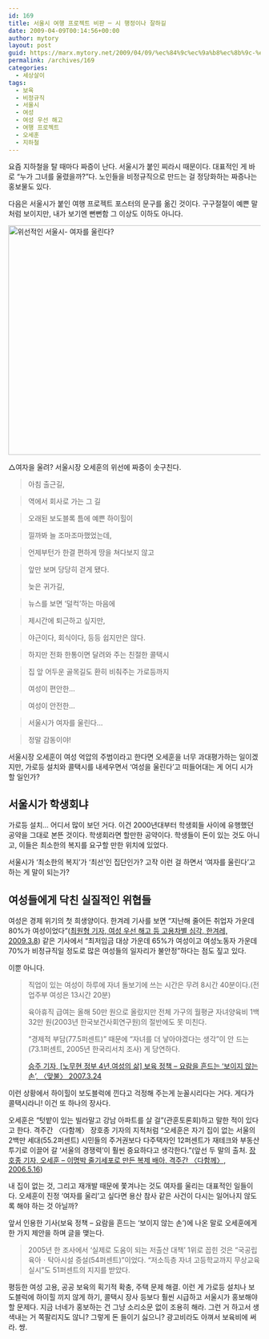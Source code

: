 ```yaml
---
id: 169
title: 서울시 여행 프로젝트 비판 ─ 시 행정이나 잘하길
date: 2009-04-09T00:14:56+00:00
author: mytory
layout: post
guid: https://marx.mytory.net/2009/04/09/%ec%84%9c%ec%9a%b8%ec%8b%9c-%ec%97%ac%ed%96%89-%ed%94%84%eb%a1%9c%ec%a0%9d%ed%8a%b8-%eb%b9%84%ed%8c%90-%e2%94%80-%ec%8b%9c-%ed%96%89%ec%a0%95%ec%9d%b4%eb%82%98-%ec%9e%98%ed%95%98%ea%b8%b8/
permalink: /archives/169
categories:
  - 세상살이
tags:
  - 보육
  - 비정규직
  - 서울시
  - 여성
  - 여성 우선 해고
  - 여행 프로젝트
  - 오세훈
  - 지하철
---
```

요즘 지하철을 탈 때마다 짜증이 난다. 서울시가 붙인 찌라시 때문이다. 대표적인 게 바로 “누가 그녀를 울렸을까?”다. 노인들을 비정규직으로 만드는 걸 정당화하는 짜증나는 홍보물도 있다.

다음은 서울시가 붙인 여행 프로젝트 포스터의 문구를 옮긴 것이다. 구구절절이 예쁜 말처럼 보이지만, 내가 보기엔 뻔뻔함 그 이상도 이하도 아니다.

<div class="imageblock">
  <img height="458" width="610" onclick="open_img('http://cfile2.uf.tistory.com/original/13092E1149DD3CF02C01B5')" style="cursor: pointer;" alt="위선적인 서울시- 여자를 울린다?" src="http://cfile2.uf.tistory.com/image/13092E1149DD3CF02C01B5" /></p> 
  
  <p>
    △여자을 울려? 서울시장 오세훈의 위선에 짜증이 솟구친다.
  </p></p>
</div>

> 아침 출근길,
  
> 역에서 회사로 가는 그 길
  
> 오래된 보도블록 틈에 예쁜 하이힐이
  
> 낄까봐 늘 조마조마했었는데,
  
> 언제부턴가 한결 편하게 땅을 쳐다보지 않고
  
> 앞만 보며 당당히 걷게 됐다.
> 
> 늦은 귀가길,
  
> 뉴스를 보면 ‘덜컥’하는 마음에
  
> 제시간에 퇴근하고 싶지만,
  
> 야근이다, 회식이다, 등등 쉽지만은 않다.
  
> 하지만 전화 한통이면 달려와 주는 친절한 콜택시
  
> 집 앞 어두운 골목길도 환히 비춰주는 가로등까지
> 
> 여성이 편안한&#8230;
  
> 여성이 안전한&#8230;
  
> 서울시가 여자를 울린다&#8230;
  
> 정말 감동이야! 

서울시장 오세훈이 여성 억압의 주범이라고 한다면 오세훈을 너무 과대평가하는 일이겠지만, 가로등 설치와 콜택시를 내세우면서 ‘여성을 울린다’고 떠들어대는 게 어디 시가 할 일인가?

## 서울시가 학생회냐

가로등 설치… 어디서 많이 보던 거다. 이건 2000년대부터 학생회들 사이에 유행했던 공약을 그대로 본뜬 것이다. 학생회라면 할만한 공약이다. 학생들이 돈이 있는 것도 아니고, 이들은 최소한의 복지를 요구할 만한 위치에 있었다.

서울시가 ‘최소한의 복지’가 ‘최선’인 집단인가? 고작 이런 걸 하면서 ‘여자를 울린다’고 하는 게 말이 되는가?

## 여성들에게 닥친 실질적인 위협들

여성은 경제 위기의 첫 희생양이다. 한겨레 기사를 보면 “지난해 줄어든 취업자 가운데 80%가 여성이었다”(<a href="http://www.hani.co.kr/arti/society/women/342923.html" target="_blank" title="기사 보기">최원형 기자, 여성 우선 해고 등 고용차별 심각, 한겨레, 2009.3.8</a>) 같은 기사에서 “최저임금 대상 가운데 65%가 여성이고 여성노동자 가운데 70%가 비정규직일 정도로 많은 여성들의 일자리가 불안정”하다는 점도 짚고 있다.

이뿐 아니다.

> 직업이 있는 여성이 하루에 자녀 돌보기에 쓰는 시간은 무려 8시간 40분이다.(전업주부 여성은 13시간 20분)
> 
> 육아휴직 급여는 올해 50만 원으로 올랐지만 전체 가구의 월평균 자녀양육비 1백32만 원(2003년 한국보건사회연구원)의 절반에도 못 미친다.
> 
> “경제적 부담(77.5퍼센트)” 때문에 “자녀를 더 낳아야겠다는 생각”이 안 드는(73.1퍼센트, 2005년 한국리서치 조사) 게 당연하다.
> 
> <p class="rep">
>   <a href="http://wspaper.org/article/3982" target="_blank" title="기사 보기">승주 기자, [노무현 정부 4년,여성의 삶] 보육 정책 &#8211; 요람을 흔드는 ‘보이지 않는 손’, 〈맞불〉 2007.3.24</a>
> </p>

이런 상황에서 하이힐이 보도블럭에 낀다고 걱정해 주는게 눈꼴시리다는 거다. 게다가 콜택시라니! 이건 또 하나의 장사다.

오세훈은 “텃밭이 있는 빌라말고 강남 아파트를 살 걸”(관훈토론회)하고 말한 적이 있다고 한다. 격주간 〈다함께〉 장호종 기자의 지적처럼 “오세훈은 자기 집이 없는 서울의 2백만 세대(55.2퍼센트) 시민들의 주거권보다 다주택자인 12퍼센트가 재테크와 부동산 투기로 이끌어 갈 ‘서울의 경쟁력’이 훨씬 중요하다고 생각한다.”(앞선 두 말의 출처. <a href="http://wspaper.org/article/3133" target="_blank" title="기사 보기">장호종 기자, 오세훈 &#8211; 이명박 줄기세포로 만든 복제 배아, 격주간 〈다함께〉, 2006.5.16</a>)

내 집이 없는 것, 그리고 재개발 때문에 쫓겨나는 것도 여자를 울리는 대표적인 일들이다. 오세훈이 진정 ‘여자를 울리’고 싶다면 용산 참사 같은 사건이 다시는 일어나지 않도록 해야 하는 것 아닐까?

앞서 인용한 기사(보육 정책 &#8211; 요람을 흔드는 ‘보이지 않는 손’)에 나온 말로 오세훈에게 한 가지 제안을 하며 글을 맺는다.

> 2005년 한 조사에서 ‘실제로 도움이 되는 저출산 대책’ 1위로 꼽힌 것은 “국공립 육아ㆍ탁아시설 증설(54퍼센트)”이었다. “저소득층 자녀 고등학교까지 무상교육 실시”도 51퍼센트의 지지를 받았다.

평등한 여성 고용, 공공 보육의 획기적 확충, 주택 문제 해결. 이런 게 가로등 설치나 보도블럭에 하이힐 끼지 않게 하기, 콜택시 장사 등보다 훨씬 시급하고 서울시가 홍보해야 할 문제다. 지금 너네가 홍보하는 건 그냥 소리소문 없이 조용히 해라. 그런 거 하고서 생색내는 거 쪽팔리지도 않니? 그렇게 돈 들이기 싫으니? 광고비라도 아껴서 보육비에 써라. 썅.
